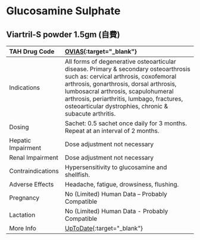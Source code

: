 # Glucosamine Sulphate

## Viartril-S powder 1.5gm (自費)

| TAH Drug Code      | [OVIAS](https://www.tahsda.org.tw/drugs/hissearch.php?drug_code=OVIAS){:target="_blank"}                                                                                                                                                                                                                               |
|:-------------------|:-----------------------------------------------------------------------------------------------------------------------------------------------------------------------------------------------------------------------------------------------------------------------------------------------------------------------|
| Indications        | All forms of degenerative osteoarticular disease. Primary & secondary osteoarthrosis such as: cervical arthrosis, coxofemoral arthrosis, gonarthrosis, dorsal arthrosis, lumbosacral arthrosis, scapulohumeral arthrosis, periarthritis, lumbago, fractures, osteoarticular dystrophies, chronic & subacute arthritis. |
| Dosing             | Sachet: 0.5 sachet once daily for 3 months. Repeat at an interval of 2 months.                                                                                                                                                                                                                                         |
| Hepatic Impairment | Dose adjustment not necessary                                                                                                                                                                                                                                                                                          |
| Renal Impairment   | Dose adjustment not necessary                                                                                                                                                                                                                                                                                          |
| Contraindications  | Hypersensitivity to glucosamine and shellfish.                                                                                                                                                                                                                                                                         |
| Adverse Effects    | Headache, fatigue, drowsiness, flushing.                                                                                                                                                                                                                                                                               |
| Pregnancy          | No (Limited) Human Data – Probably Compatible                                                                                                                                                                                                                                                                          |
| Lactation          | No (Limited) Human Data - Probably Compatible                                                                                                                                                                                                                                                                          |
| More Info          | [UpToDate](https://www.uptodate.com/contents/glucosamine-sulphate-drug-information){:target="_blank"}                                                                                                                                                                                                                  |

